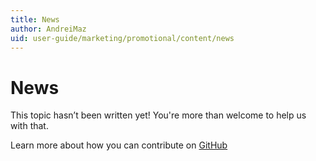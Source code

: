 ```yaml
---
title: News
author: AndreiMaz
uid: user-guide/marketing/promotional/content/news
---
```

# News

This topic hasn’t been written yet! You're more than welcome to help us with that.

Learn more about how you can contribute on [GitHub](https://github.com/nopSolutions/nopCommerce-Docs/blob/master/CONTRIBUTING.md)